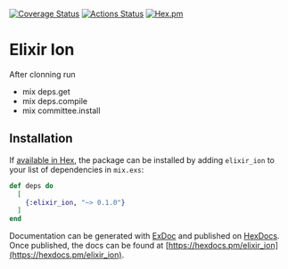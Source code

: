 [![Coverage Status](https://coveralls.io/repos/github/AUTHOR_NAME/PROJECT_NAME/badge.svg)](https://coveralls.io/github/AUTHOR_NAME/PROJECT_NAME)
[![Actions Status](https://github.com/AUTHER_NAME/PROJECT_NAME/workflows/test/badge.svg)](https://github.com/AUTHER_NAME/PROJECT_NAME/actions)
[![Hex.pm](https://img.shields.io/hexpm/v/PROJECT_NAME.svg)](https://hex.pm/packages/PROJECT_NAME)
# Elixir Ion

After clonning run
- mix deps.get
- mix deps.compile
- mix committee.install

## Installation

If [available in Hex](https://hex.pm/docs/publish), the package can be installed
by adding `elixir_ion` to your list of dependencies in `mix.exs`:

```elixir
def deps do
  [
    {:elixir_ion, "~> 0.1.0"}
  ]
end
```

Documentation can be generated with [ExDoc](https://github.com/elixir-lang/ex_doc)
and published on [HexDocs](https://hexdocs.pm). Once published, the docs can
be found at [https://hexdocs.pm/elixir_ion](https://hexdocs.pm/elixir_ion).

